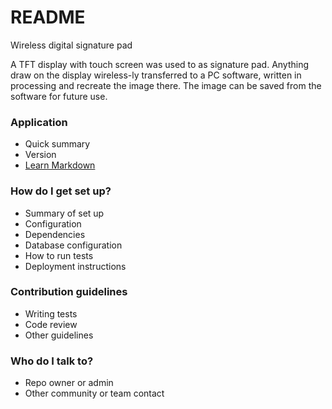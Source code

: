 # README #

Wireless digital signature pad

A TFT display with touch screen was used to as signature pad. Anything draw on the display wireless-ly transferred to a PC software, written in processing and recreate the image there. The image can be saved from the software for future use. 

### Application ###

* Quick summary
* Version
* [Learn Markdown](https://bitbucket.org/tutorials/markdowndemo)

### How do I get set up? ###

* Summary of set up
* Configuration
* Dependencies
* Database configuration
* How to run tests
* Deployment instructions

### Contribution guidelines ###

* Writing tests
* Code review
* Other guidelines

### Who do I talk to? ###

* Repo owner or admin
* Other community or team contact